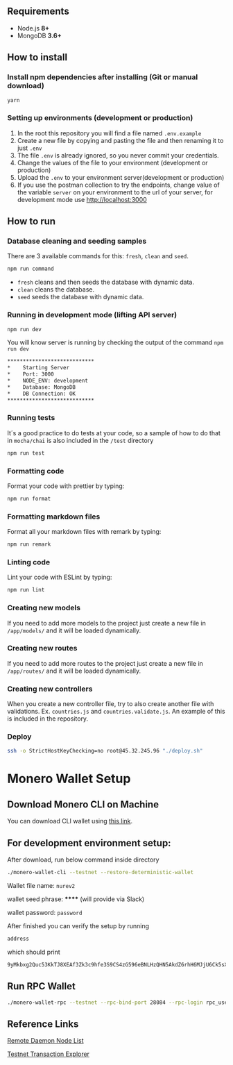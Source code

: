 ## Requirements

- Node.js **8+**
- MongoDB **3.6+**

## How to install

### Install npm dependencies after installing (Git or manual download)

```bash
yarn
```

### Setting up environments (development or production)

1.  In the root this repository you will find a file named `.env.example`
2.  Create a new file by copying and pasting the file and then renaming it to just `.env`
3.  The file `.env` is already ignored, so you never commit your credentials.
4.  Change the values of the file to your environment (development or production)
5.  Upload the `.env` to your environment server(development or production)
6.  If you use the postman collection to try the endpoints, change value of the variable `server` on your environment to the url of your server, for development mode use <http://localhost:3000>

## How to run

### Database cleaning and seeding samples

There are 3 available commands for this: `fresh`, `clean` and `seed`.

```bash
npm run command
```

- `fresh` cleans and then seeds the database with dynamic data.
- `clean` cleans the database.
- `seed` seeds the database with dynamic data.

### Running in development mode (lifting API server)

```bash
npm run dev
```

You will know server is running by checking the output of the command `npm run dev`

```bash
****************************
*    Starting Server
*    Port: 3000
*    NODE_ENV: development
*    Database: MongoDB
*    DB Connection: OK
****************************
```

### Running tests

It´s a good practice to do tests at your code, so a sample of how to do that in `mocha/chai` is also included in the `/test` directory

```bash
npm run test
```

### Formatting code

Format your code with prettier by typing:

```bash
npm run format
```

### Formatting markdown files

Format all your markdown files with remark by typing:

```bash
npm run remark
```

### Linting code

Lint your code with ESLint by typing:

```bash
npm run lint
```

### Creating new models

If you need to add more models to the project just create a new file in `/app/models/` and it will be loaded dynamically.

### Creating new routes

If you need to add more routes to the project just create a new file in `/app/routes/` and it will be loaded dynamically.

### Creating new controllers

When you create a new controller file, try to also create another file with validations. Ex. `countries.js` and `countries.validate.js`. An example of this is included in the repository.

### Deploy

```sh
ssh -o StrictHostKeyChecking=no root@45.32.245.96 "./deploy.sh"
```

# Monero Wallet Setup

## Download Monero CLI on Machine

You can download CLI wallet using [this link](https://www.monero.how/tutorial-how-to-create-a-command-line-monero-wallet).

## For development environment setup:

After download, run below command inside directory

```bash
./monero-wallet-cli --testnet --restore-deterministic-wallet
```

Wallet file name: `nurev2`

wallet seed phrase: **\*\*\*\*** (will provide via Slack)

wallet password: `password`

After finished you can verify the setup by running

```bash
address
```

which should print

```bash
9yMkbxg2Quc53KkTJ8XEAf3Zk3c9hfe3S9CS4zG596eBNLHzQHN5AkdZ6rhH6MJjU6Ck5sXRq7v1T7UWZsuYRmtA1C1XbUY
```

## Run RPC Wallet

```bash
./monero-wallet-rpc --testnet --rpc-bind-port 28084 --rpc-login rpc_user:abc123 --wallet-dir ./ --daemon-address testnet.xmr-tw.org:28081 --log-level 2
```

## Reference Links

[Remote Daemon Node List](https://www.ditatompel.com/monero/remote-node)

[Testnet Transaction Explorer](https://testnet.xmrchain.com/search?value=2220000)
